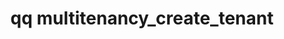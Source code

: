 ---
category: multitenancy
command: multitenancy_create_tenant
optional_options:
- alternate: []
  help: Unique name of the tenant chosen by the user.
  name: --name
  required: true
- alternate: []
  help: List of zero or more network IDs associated with this tenant, as returned
    by the `network_list_networks` command. Each network ID may be assigned to at
    most one tenant.
  name: --network-id
  required: false
- alternate: []
  help: Web UI is accessible from this tenant.
  name: --enable-web-ui
  required: false
- alternate: []
  help: Web UI is not accessible from this tenant. This is the default.
  name: --disable-web-ui
  required: false
- alternate: []
  help: REST API is accessible from this tenant.
  name: --enable-rest-api
  required: false
- alternate: []
  help: REST API is not accessible from this tenant. This is the default.
  name: --disable-rest-api
  required: false
- alternate: []
  help: SSH is accessible from this tenant.
  name: --enable-ssh
  required: false
- alternate: []
  help: SSH is not accessible from this tenant. This is the default.
  name: --disable-ssh
  required: false
- alternate: []
  help: Replication is accessible from this tenant.
  name: --enable-replication
  required: false
- alternate: []
  help: Replication is not accessible from this tenant. This is the default.
  name: --disable-replication
  required: false
- alternate: []
  help: NFS is accessible from this tenant.
  name: --enable-nfs
  required: false
- alternate: []
  help: NFS is not accessible from this tenant. This is the default.
  name: --disable-nfs
  required: false
- alternate: []
  help: SMB is accessible from this tenant.
  name: --enable-smb
  required: false
- alternate: []
  help: SMB is not accessible from this tenant. This is the default.
  name: --disable-smb
  required: false
permalink: /qq-cli-command-guide/multitenancy/multitenancy_create_tenant.html
positional_options: []
sidebar: qq_cli_command_reference_sidebar
summary: This section explains how to use the <code>qq multitenancy_create_tenant</code>
  command.
synopsis: Create a tenant
title: qq multitenancy_create_tenant
usage: "qq multitenancy_create_tenant [-h] --name NAME [--network-id [NETWORK_ID [NETWORK_ID\
  \ ...]]] [--enable-web-ui | --disable-web-ui]\n    [--enable-rest-api | --disable-rest-api]\
  \ [--enable-ssh | --disable-ssh]\n    [--enable-replication | --disable-replication]\
  \ [--enable-nfs | --disable-nfs] [--enable-smb | --disable-smb]"
zendesk_source: qq CLI Command Guide

---